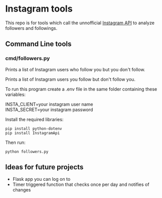 # Instagram tools
This repo is for tools which call the unnofficial [Instagram API](https://pypi.org/project/InstagramAPI/) to analyze followers and followings.

## Command Line tools

### cmd/followers.py

Prints a list of Instagram users who follow you but you don't follow.

Prints a list of Instagram users you follow but don't follow you.
 
To run this program create a .env file in the same folder containing these variables:  

INSTA_CLIENT=your instagram user name  
INSTA_SECRET=your instagram password  

Install the required libraries: 
```
pip install python-dotenv  
pip install InstagramApi  
```
Then run:
```  
python followers.py
```

## Ideas for future projects
- Flask app you can log on to
- Timer triggered function that checks once per day and notifies of changes